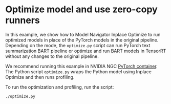 <!--
Copyright (c) 2023, NVIDIA CORPORATION. All rights reserved.

Licensed under the Apache License, Version 2.0 (the "License");
you may not use this file except in compliance with the License.
You may obtain a copy of the License at

    http://www.apache.org/licenses/LICENSE-2.0

Unless required by applicable law or agreed to in writing, software
distributed under the License is distributed on an "AS IS" BASIS,
WITHOUT WARRANTIES OR CONDITIONS OF ANY KIND, either express or implied.
See the License for the specific language governing permissions and
limitations under the License.
-->

# Optimize model and use zero-copy runners

In this example, we show how to Model Navigator Inplace Optimize to run optimized models in place of the PyTorch models in the original pipeline.
Depending on the mode, the `optimize.py` script can run PyTorch text summarization BART pipeline or optimize and run BART models in TensorRT without any changes to the original pipeline.

We recommend running this example in NVIDIA NGC [PyTorch container](https://catalog.ngc.nvidia.com/orgs/nvidia/containers/pytorch).
The Python script `optimize.py` wraps the Python model using Inplace Optimize and then runs profiling.

To run the optimization and profiling, run the script:

```bash
./optimize.py
```